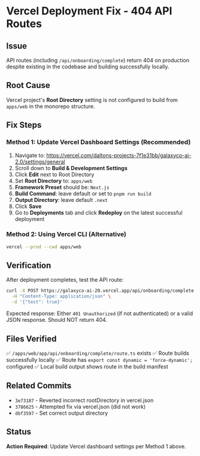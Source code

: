 # Vercel Deployment Fix - 404 API Routes

## Issue
API routes (including `/api/onboarding/complete`) return 404 on production despite existing in the codebase and building successfully locally.

## Root Cause
Vercel project's **Root Directory** setting is not configured to build from `apps/web` in the monorepo structure.

## Fix Steps

### Method 1: Update Vercel Dashboard Settings (Recommended)

1. Navigate to: https://vercel.com/daltons-projects-7f1e31bb/galaxyco-ai-2.0/settings/general
2. Scroll down to **Build & Development Settings**
3. Click **Edit** next to Root Directory
4. Set **Root Directory** to: `apps/web`
5. **Framework Preset** should be: `Next.js`
6. **Build Command**: leave default or set to `pnpm run build`
7. **Output Directory**: leave default `.next`
8. Click **Save**
9. Go to **Deployments** tab and click **Redeploy** on the latest successful deployment

### Method 2: Using Vercel CLI (Alternative)

```bash
vercel --prod --cwd apps/web
```

## Verification

After deployment completes, test the API route:

```bash
curl -X POST https://galaxyco-ai-20.vercel.app/api/onboarding/complete \
  -H "Content-Type: application/json" \
  -d '{"test": true}'
```

Expected response: Either `401 Unauthorized` (if not authenticated) or a valid JSON response.
Should NOT return 404.

## Files Verified

✅ `/apps/web/app/api/onboarding/complete/route.ts` exists
✅ Route builds successfully locally
✅ Route has `export const dynamic = 'force-dynamic';` configured
✅ Local build output shows route in the build manifest

## Related Commits

- `3e73187` - Reverted incorrect rootDirectory in vercel.json
- `3786625` - Attempted fix via vercel.json (did not work)
- `dbf3597` - Set correct output directory

## Status

**Action Required**: Update Vercel dashboard settings per Method 1 above.
